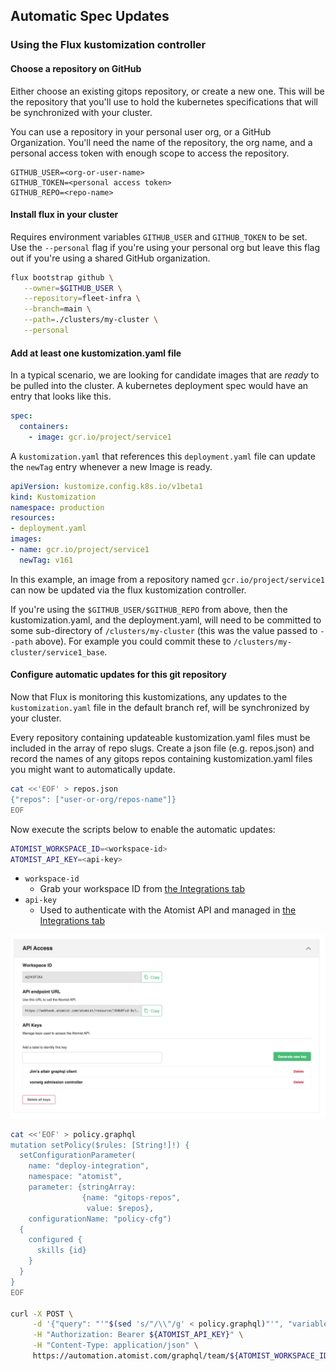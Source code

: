 ## Automatic Spec Updates

### Using the Flux kustomization controller

#### Choose a repository on GitHub

Either choose an existing gitops repository, or create a new one.  This will be the repository that you'll use to hold
the kubernetes specifications that will be synchronized with your cluster.

You can use a repository in your personal user org, or a GitHub Organization.  You'll need the name of the repository, the org name, and 
a personal access token with enough scope to access the repository.

```
GITHUB_USER=<org-or-user-name>
GITHUB_TOKEN=<personal access token>
GITHUB_REPO=<repo-name>
```

#### Install flux in your cluster

Requires environment variables `GITHUB_USER` and `GITHUB_TOKEN` to be set.  Use the `--personal` flag if you're using your personal org but
leave this flag out if you're using a shared GitHub organization.

```bash
flux bootstrap github \
   --owner=$GITHUB_USER \
   --repository=fleet-infra \
   --branch=main \
   --path=./clusters/my-cluster \
   --personal
```

#### Add at least one kustomization.yaml file

In a typical scenario, we are looking for candidate images that are _ready_ to
be pulled into the cluster.  A kubernetes deployment spec would have an entry that looks
like this.

```yaml
spec:
  containers:
    - image: gcr.io/project/service1
```

A `kustomization.yaml` that references this `deployment.yaml` file can update the `newTag` entry whenever
a new Image is ready.

```yaml
apiVersion: kustomize.config.k8s.io/v1beta1
kind: Kustomization
namespace: production
resources:
- deployment.yaml
images:
- name: gcr.io/project/service1
  newTag: v161
```

In this example, an image from a repository named `gcr.io/project/service1` can now be updated
via the flux kustomization controller.

If you're using the `$GITHUB_USER/$GITHUB_REPO` from above, then the kustomization.yaml, and the deployment.yaml, will need
to be committed to some sub-directory of `/clusters/my-cluster` (this was the value passed to `--path` above).  For example you could commit
these to `/clusters/my-cluster/service1_base`.

#### Configure automatic updates for this git repository

Now that Flux is monitoring this kustomizations, any updates to the `kustomization.yaml` file in the default
branch ref, will be synchronized by your cluster.

Every repository containing updateable kustomization.yaml files must
be included in the array of repo slugs.  Create a json file (e.g. repos.json)
and record the names of any gitops repos containing kustomization.yaml
files you might want to automatically update.

```bash
cat <<'EOF' > repos.json
{"repos": ["user-or-org/repos-name"]}
EOF
```

Now execute the scripts below to enable the automatic updates:

```bash
ATOMIST_WORKSPACE_ID=<workspace-id>
ATOMIST_API_KEY=<api-key>
```

* `workspace-id`
    * Grab your workspace ID from [the Integrations tab](https://dso.atomist.com/r/auth/integrations)
* `api-key`
    * Used to authenticate with the Atomist API and managed in [the Integrations tab](https://dso.atomist.com/r/auth/integrations)

![api-access](../img/getting-started/api-access.png)

```bash
cat <<'EOF' > policy.graphql
mutation setPolicy($rules: [String!]!) {
  setConfigurationParameter(
    name: "deploy-integration", 
    namespace: "atomist", 
    parameter: {stringArray: 
                {name: "gitops-repos", 
                 value: $repos}, 
    configurationName: "policy-cfg") 
  {
    configured {
      skills {id}
    }
  }
}
EOF

curl -X POST \
     -d '{"query": "'"$(sed 's/"/\\"/g' < policy.graphql)"'", "variables": '"$(< repos.json)"'}' \
     -H "Authorization: Bearer ${ATOMIST_API_KEY}" \
     -H "Content-Type: application/json" \
     https://automation.atomist.com/graphql/team/${ATOMIST_WORKSPACE_ID}
```

